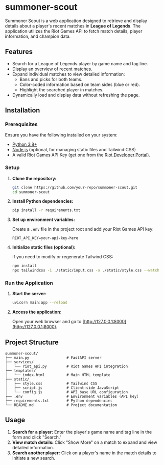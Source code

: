 # summoner-scout

Summoner Scout is a web application designed to retrieve and display details about a player's recent matches in **League of Legends**. The application utilizes the Riot Games API to fetch match details, player information, and champion data.

## Features

- Search for a League of Legends player by game name and tag line.
- Display an overview of recent matches.
- Expand individual matches to view detailed information:
  - Bans and picks for both teams.
  - Color-coded information based on team sides (blue or red).
  - Highlight the searched player in matches.
- Dynamically load and display data without refreshing the page.

## Installation

### Prerequisites

Ensure you have the following installed on your system:

- [Python 3.8+](https://www.python.org/downloads/)
- [Node.js](https://nodejs.org/en/) (optional, for managing static files and Tailwind CSS)
- A valid Riot Games API Key (get one from the [Riot Developer Portal](https://developer.riotgames.com/)).

### Setup

1. **Clone the repository:**

   ```bash
   git clone https://github.com/your-repo/summoner-scout.git
   cd summoner-scout
   ```

2. **Install Python dependencies:**

   ```bash
   pip install -r requirements.txt
   ```

3. **Set up environment variables:**

   Create a `.env` file in the project root and add your Riot Games API key:

   ```env
   RIOT_API_KEY=your-api-key-here
   ```

4. **Initialize static files (optional):**

   If you need to modify or regenerate Tailwind CSS:

   ```bash
   npm install
   npx tailwindcss -i ./static/input.css -o ./static/style.css --watch
   ```

### Run the Application

1. **Start the server:**

   ```bash
   uvicorn main:app --reload
   ```

2. **Access the application:**

   Open your web browser and go to [http://127.0.0.1:8000](http://127.0.0.1:8000).

## Project Structure

```
summoner-scout/
├── main.py                 # FastAPI server
├── services/
│   └── riot_api.py         # Riot Games API integration
├── templates/
│   └── index.html          # Main HTML template
├── static/
│   ├── style.css           # Tailwind CSS
│   ├── script.js           # Client-side JavaScript
│   └── config.js           # API base URL configuration
├── .env                    # Environment variables (API key)
├── requirements.txt        # Python dependencies
└── README.md               # Project documentation
```

## Usage

1. **Search for a player:** Enter the player's game name and tag line in the form and click "Search."
2. **View match details:** Click "Show More" on a match to expand and view detailed information.
3. **Search another player:** Click on a player's name in the match details to initiate a new search.


